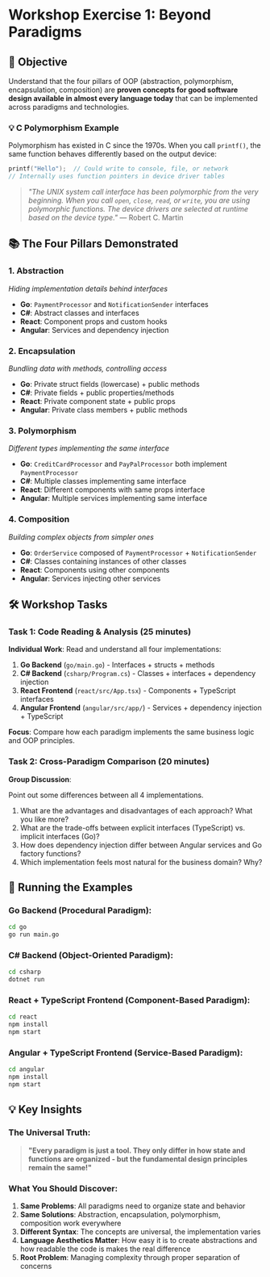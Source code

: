 # Workshop Exercise 1: Beyond Paradigms

## 🎯 Objective

Understand that the four pillars of OOP (abstraction, polymorphism, encapsulation, composition) are **proven concepts for good software design available in almost every language today** that can be implemented across paradigms and technologies.

### 💡 C Polymorphism Example

Polymorphism has existed in C since the 1970s. When you call `printf()`, the same function behaves differently based on the output device:

```c
printf("Hello");  // Could write to console, file, or network
// Internally uses function pointers in device driver tables
```

> _"The UNIX system call interface has been polymorphic from the very beginning. When you call `open`, `close`, `read`, or `write`, you are using polymorphic functions. The device drivers are selected at runtime based on the device type."_ — Robert C. Martin

## 📚 The Four Pillars Demonstrated

### 1. **Abstraction**

_Hiding implementation details behind interfaces_

- **Go**: `PaymentProcessor` and `NotificationSender` interfaces
- **C#**: Abstract classes and interfaces
- **React**: Component props and custom hooks
- **Angular**: Services and dependency injection

### 2. **Encapsulation**

_Bundling data with methods, controlling access_

- **Go**: Private struct fields (lowercase) + public methods
- **C#**: Private fields + public properties/methods
- **React**: Private component state + public props
- **Angular**: Private class members + public methods

### 3. **Polymorphism**

_Different types implementing the same interface_

- **Go**: `CreditCardProcessor` and `PayPalProcessor` both implement `PaymentProcessor`
- **C#**: Multiple classes implementing same interface
- **React**: Different components with same props interface
- **Angular**: Multiple services implementing same interface

### 4. **Composition**

_Building complex objects from simpler ones_

- **Go**: `OrderService` composed of `PaymentProcessor` + `NotificationSender`
- **C#**: Classes containing instances of other classes
- **React**: Components using other components
- **Angular**: Services injecting other services

## 🛠️ Workshop Tasks

### Task 1: Code Reading & Analysis (25 minutes)

**Individual Work**: Read and understand all four implementations:

1. **Go Backend** (`go/main.go`) - Interfaces + structs + methods
2. **C# Backend** (`csharp/Program.cs`) - Classes + interfaces + dependency injection
3. **React Frontend** (`react/src/App.tsx`) - Components + TypeScript interfaces
4. **Angular Frontend** (`angular/src/app/`) - Services + dependency injection + TypeScript

**Focus**: Compare how each paradigm implements the same business logic and OOP principles.

### Task 2: Cross-Paradigm Comparison (20 minutes)

**Group Discussion**:

Point out some differences between all 4 implementations.

1. What are the advantages and disadvantages of each approach? What you like more?
2. What are the trade-offs between explicit interfaces (TypeScript) vs. implicit interfaces (Go)?
3. How does dependency injection differ between Angular services and Go factory functions?
4. Which implementation feels most natural for the business domain? Why?

## 🔧 Running the Examples

### Go Backend (Procedural Paradigm):

```bash
cd go
go run main.go
```

### C# Backend (Object-Oriented Paradigm):

```bash
cd csharp
dotnet run
```

### React + TypeScript Frontend (Component-Based Paradigm):

```bash
cd react
npm install
npm start
```

### Angular + TypeScript Frontend (Service-Based Paradigm):

```bash
cd angular
npm install
npm start
```

## 💡 Key Insights

### The Universal Truth:

> **"Every paradigm is just a tool. They only differ in how state and functions are organized - but the fundamental design principles remain the same!"**

### What You Should Discover:

1. **Same Problems**: All paradigms need to organize state and behavior
2. **Same Solutions**: Abstraction, encapsulation, polymorphism, composition work everywhere
3. **Different Syntax**: The concepts are universal, the implementation varies
4. **Language Aesthetics Matter**: How easy it is to create abstractions and how readable the code is makes the real difference
5. **Root Problem**: Managing complexity through proper separation of concerns
